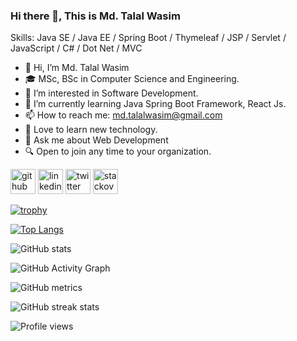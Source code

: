 
<!--- user name [@mdtalalwasim]
mdtalalwasim/mdtalalwasim is a ✨ special ✨ repository because its `README.md` (this file) appears on your GitHub profile.
You can click the Preview link to take a look at your changes.
--->



### Hi there 👋, This is Md. Talal Wasim

Skills: Java SE / Java EE / Spring Boot / Thymeleaf / JSP / Servlet / JavaScript / C# / Dot Net / MVC

- 👋 Hi, I’m Md. Talal Wasim 
- 🎓 MSc, BSc in Computer Science and Engineering.
- 👀 I’m interested in Software Development.
- 🌱 I’m currently learning Java Spring Boot Framework, React Js.
- 📫 How to reach me: md.talalwasim@gmail.com
- 💞️ Love to learn new technology.
- 💬 Ask me about Web Development 
- 🔍 Open to join any time to your organization.
<!-- - 👉 LinkedIn Profile: https://bd.linkedin.com/in/mdtalalwasim -->



[<img src='https://cdn.jsdelivr.net/npm/simple-icons@3.0.1/icons/github.svg' alt='github' height='40'>](https://github.com/mdtalalwasim)  [<img src='https://cdn.jsdelivr.net/npm/simple-icons@3.0.1/icons/linkedin.svg' alt='linkedin' height='40'>](https://www.linkedin.com/in/mdtalalwasim/)  [<img src='https://cdn.jsdelivr.net/npm/simple-icons@3.0.1/icons/twitter.svg' alt='twitter' height='40'>](https://twitter.com/WasimLucky7)  [<img src='https://cdn.jsdelivr.net/npm/simple-icons@3.0.1/icons/stackoverflow.svg' alt='stackoverflow' height='40'>](https://stackoverflow.com/users/16860521/md-talal-wasim)  

[![trophy](https://github-profile-trophy.vercel.app/?username=mdtalalwasim)](https://github.com/ryo-ma/github-profile-trophy)

[![Top Langs](https://github-readme-stats.vercel.app/api/top-langs/?username=mdtalalwasim)](https://github.com/anuraghazra/github-readme-stats)

![GitHub stats](https://github-readme-stats.vercel.app/api?username=mdtalalwasim&show_icons=true)  

![GitHub Activity Graph](https://activity-graph.herokuapp.com/graph?username=mdtalalwasim)  

![GitHub metrics](https://metrics.lecoq.io/mdtalalwasim)  

![GitHub streak stats](https://streak-stats.demolab.com/?user=mdtalalwasim)  

![Profile views](https://gpvc.arturio.dev/mdtalalwasim)  
